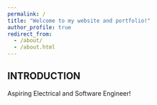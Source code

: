 ```yaml
---
permalink: /
title: "Welcome to my website and portfolio!"
author_profile: true
redirect_from: 
  - /about/
  - /about.html
---
```


## INTRODUCTION

Aspiring Electrical and Software Engineer!
